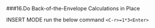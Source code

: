 ###16.Do Back-of-the-Envelope Calculations in Place

INSERT MODE run the below command
`<C-r>=1*3<Enter>`
